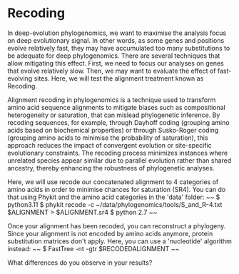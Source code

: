 Recoding
==============

In deep-evolution phylogenomics, we want to maximise the analysis focus on deep evolutionary
signal. In other words, as some genes and positions evolve relatively fast, they may have 
accumulated too many substitutions to be adequate for deep phylogenomics. There are several
techniques that allow mitigating this effect. First, we need to focus our analyses on genes
that evolve relatively slow. Then, we may want to evaluate the effect of fast-evolving sites.
Here, we will test the alignment treatment known as Recoding.

Alignment recoding in phylogenomics is a technique used to transform amino acid sequence 
alignments to mitigate biases such as compositional heterogeneity or saturation, that can 
mislead phylogenetic inference. By recoding sequences, for example, through Dayhoff coding 
(grouping amino acids based on biochemical properties) or through Susko-Roger coding (grouping
amino acids to minimise the probability of saturation), this approach reduces the impact of 
convergent evolution or site-specific evolutionary constraints. The recoding process minimizes 
instances where unrelated species appear similar due to parallel evolution rather than shared 
ancestry, thereby enhancing the robustness of phylogenetic analyses.

Here, we will use recode our concatenated alignment to 4 categories of amino acids in order
to minimise chances for saturation (SR4). You can do that using Phykit and the amino acid
categories in the 'data' folder:
~~
$ python3.11
$ phykit recode -c ~/data/phylogenomics/tools/S_and_R-4.txt $ALIGNMENT > $ALIGNMENT.sr4
$ python 2.7
~~

Once your alignment has been recoded, you can reconstruct a phylogeny. Since your alignment
is not encoded by amino acids anymore, protein substitution matrices don't apply. Here, you
can use a 'nucleotide' algorithm instead:
~~
$ FastTree -nt -gtr $RECODEDALIGNMENT
~~

What differences do you observe in your results?
